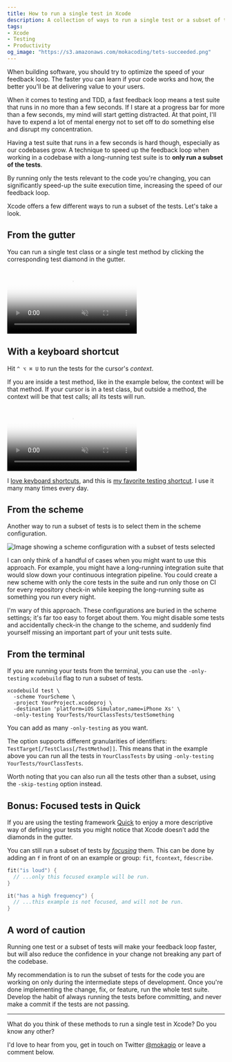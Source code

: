 ```yaml
---
title: How to run a single test in Xcode
description: A collection of ways to run a single test or a subset of tests using Xcode.
tags:
- Xcode
- Testing
- Productivity
og_image: "https://s3.amazonaws.com/mokacoding/tets-succeeded.png"
---
```


When building software, you should try to optimize the speed of your feedback loop.
The faster you can learn if your code works and how, the better you'll be at delivering value to your users.

When it comes to testing and TDD, a fast feedback loop means a test suite that runs in no more than a few seconds.
If I stare at a progress bar for more than a few seconds, my mind will start getting distracted.
At that point, I'll have to expend a lot of mental energy not to set off to do something else and disrupt my concentration.

Having a test suite that runs in a few seconds is hard though, especially as our codebases grow.
A technique to speed up the feedback loop when working in a codebase with a long-running test suite is to **only run a subset of the tests**.

By running only the tests relevant to the code you're changing, you can significantly speed-up the suite execution time, increasing the speed of our feedback loop.

Xcode offers a few different ways to run a subset of the tests.
Let's take a look.

## From the gutter

You can run a single test class or a single test method by clicking the corresponding test diamond in the gutter.

<video autoplay="true" muted="true" loop="true" poster="https://s3.amazonaws.com/mokacoding/2019-04-23-single-test-from-gutter.png">
<source src="https://s3.amazonaws.com/mokacoding/2019-04-23-single-test-from-gutter.mp4" type="video/mp4">
<source src="https://s3.amazonaws.com/mokacoding/2019-04-23-single-test-from-gutter.gif" type="gif">
</video>

## With a keyboard shortcut

Hit `^ ⌥ ⌘ U` to run the tests for the cursor's _context_.

If you are inside a test method, like in the example below, the context will be that method.
If your cursor is in a test class, but outside a method, the context will be that test calls; all its tests will run.

<video autoplay="true" muted="true" loop="true" poster="https://s3.amazonaws.com/mokacoding/2019-04-23-single-test-from-keyboard.png">
<source src="https://s3.amazonaws.com/mokacoding/2019-04-23-single-test-from-keyboard.mp4" type="video/mp4">
<source src="https://s3.amazonaws.com/mokacoding/2019-04-23-single-test-from-keyboard.gif" type="gif">
</video>

I [love keyboard shortcuts](https://xcodetips.com), and this is [my favorite testing shortcut](https://mokacoding.com/blog/xcode-testing-shortcuts/). I use it many many times every day.

## From the scheme

Another way to run a subset of tests is to select them in the scheme configuration.

![Image showing a scheme configuration with a subset of tests selected](https://s3.amazonaws.com/mokacoding/2019-04-23-scheme.png)

I can only think of a handful of cases when you might want to use this approach.
For example, you might have a long-running integration suite that would slow down your continuous integration pipeline.
You could create a new scheme with only the core tests in the suite and run only those on CI for every repository check-in while keeping the long-running suite as something you run every night.

I'm wary of this approach.
These configurations are buried in the scheme settings; it's far too easy to forget about them.
You might disable some tests and accidentally check-in the change to the scheme, and suddenly find yourself missing an important part of your unit tests suite.

## From the terminal

If you are running your tests from the terminal, you can use the `-only-testing` `xcodebuild` flag to run a subset of tests.

```
xcodebuild test \
  -scheme YourScheme \
  -project YourProject.xcodeproj \
  -destination 'platform=iOS Simulator,name=iPhone Xs' \
  -only-testing YourTests/YourClassTests/testSomething
```

You can add as many `-only-testing` as you want.

The option supports different granularities of identifiers: `TestTarget[/TestClass[/TestMethod]]`.
This means that in the example above you can run all the tests in `YourClassTests` by using `-only-testing YourTests/YourClassTests`.

Worth noting that you can also run all the tests other than a subset, using the `-skip-testing` option instead.

## Bonus: Focused tests in Quick

If you are using the testing framework [Quick](https://github.com/Quick/Quick) to enjoy a more descriptive way of defining your tests you might notice that Xcode doesn't add the diamonds in the gutter.

You can still run a subset of tests by [_focusing_](https://github.com/Quick/Quick/blob/0b4ed6c706dd0cce923b5019a605a9bcc6b1b600/Documentation/en-us/QuickExamplesAndGroups.md#temporarily-running-a-subset-of-focused-examples) them.
This can be done by adding an `f` in front of on an example or group: `fit`, `fcontext`, `fdescribe`.

```swift
fit("is loud") {
  // ...only this focused example will be run.
}

it("has a high frequency") {
  // ...this example is not focused, and will not be run.
}
```

## A word of caution

Running one test or a subset of tests will make your feedback loop faster, but will also reduce the confidence in your change not breaking any part of the codebase.

My recommendation is to run the subset of tests for the code you are working on only during the intermediate steps of development.
Once you're done implementing the change, fix, or feature, run the whole test suite.
Develop the habit of always running the tests before committing, and never make a commit if the tests are not passing.

---

What do you think of these methods to run a single test in Xcode? Do you know any other?

I'd love to hear from you, get in touch on Twitter [@mokagio](https://twitter.com/mokagio) or leave a comment below.
